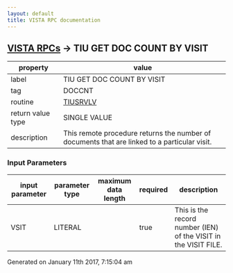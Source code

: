 ```yaml
---
layout: default
title: VISTA RPC documentation
---
```




## [VISTA RPCs](TableOfContent.md) &#8594; TIU GET DOC COUNT BY VISIT 

 property | value 
--- | --- 
 label | TIU GET DOC COUNT BY VISIT
 tag | DOCCNT
 routine | [TIUSRVLV](http://code.osehra.org/dox/Routine_TIUSRVLV_source.html)
 return value type | SINGLE VALUE
 description | This remote procedure returns the number of documents that are linked to a particular visit.

### Input Parameters

| input parameter | parameter type | maximum data length | required | description | 
| --- | --- | --- | --- | --- | 
| VSIT | LITERAL |  | true | This is the record number (IEN) of the VISIT in the VISIT FILE. | 




 Generated on January 11th 2017, 7:15:04 am